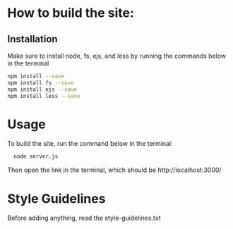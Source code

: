 # How to build the site:

## Installation
Make sure to install node, fs, ejs, and less by running the commands below in the terminal

```bash
npm install --save
npm install fs --save
npm install ejs --save
npm install less --save
```

# Usage
To build the site, run the command below in the terminal:

```bash
  node server.js
```
Then open the link in the terminal, which should be http://localhost:3000/

# Style Guidelines
Before adding anything, read the style-guidelines.txt